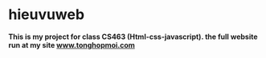 # hieuvuweb
<b> This is my project for class CS463 (Html-css-javascript).
<b> the full website run at my site </b>
www.tonghopmoi.com

